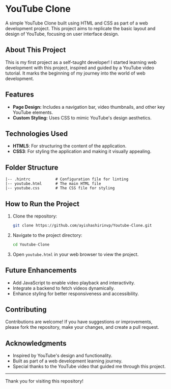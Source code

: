 # YouTube Clone

A simple YouTube Clone built using HTML and CSS as part of a web development project. This project aims to replicate the basic layout and design of YouTube, focusing on user interface design.

## About This Project

This is my first project as a self-taught developer! I started learning web development with this project, inspired and guided by a YouTube video tutorial. It marks the beginning of my journey into the world of web development.

## Features

- **Page Design:** Includes a navigation bar, video thumbnails, and other key YouTube elements.
- **Custom Styling:** Uses CSS to mimic YouTube's design aesthetics.

## Technologies Used

- **HTML5**: For structuring the content of the application.
- **CSS3**: For styling the application and making it visually appealing.

## Folder Structure

```
|-- .hintrc           # Configuration file for linting
|-- youtube.html      # The main HTML file
|-- youtube.css       # The CSS file for styling
```

## How to Run the Project

1. Clone the repository:
   ```bash
   git clone https://github.com/ayishashirinvp/Youtube-Clone.git
   ```

2. Navigate to the project directory:
   ```bash
   cd Youtube-Clone
   ```

3. Open `youtube.html` in your web browser to view the project.

## Future Enhancements

- Add JavaScript to enable video playback and interactivity.
- Integrate a backend to fetch videos dynamically.
- Enhance styling for better responsiveness and accessibility.

## Contributing

Contributions are welcome! If you have suggestions or improvements, please fork the repository, make your changes, and create a pull request.



## Acknowledgments

- Inspired by YouTube's design and functionality.
- Built as part of a web development learning journey.
- Special thanks to the YouTube video that guided me through this project.

---

Thank you for visiting this repository! 
